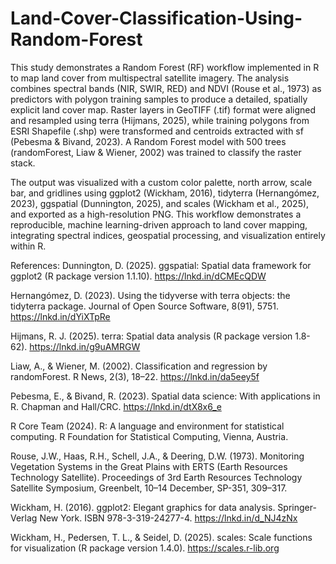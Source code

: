 # Land-Cover-Classification-Using-Random-Forest
This study demonstrates a Random Forest (RF) workflow implemented in R to map land cover from multispectral satellite imagery. The analysis combines spectral bands (NIR, SWIR, RED) and NDVI (Rouse et al., 1973) as predictors with polygon training samples to produce a detailed, spatially explicit land cover map. Raster layers in GeoTIFF (.tif) format were aligned and resampled using terra (Hijmans, 2025), while training polygons from ESRI Shapefile (.shp) were transformed and centroids extracted with sf (Pebesma & Bivand, 2023). A Random Forest model with 500 trees (randomForest, Liaw & Wiener, 2002) was trained to classify the raster stack. 

The output was visualized with a custom color palette, north arrow, scale bar, and gridlines using ggplot2 (Wickham, 2016), tidyterra (Hernangómez, 2023), ggspatial (Dunnington, 2025), and scales (Wickham et al., 2025), and exported as a high-resolution PNG. This workflow demonstrates a reproducible, machine learning-driven approach to land cover mapping, integrating spectral indices, geospatial processing, and visualization entirely within R.

References:
Dunnington, D. (2025). ggspatial: Spatial data framework for ggplot2 (R package version 1.1.10). https://lnkd.in/dCMEcQDW

Hernangómez, D. (2023). Using the tidyverse with terra objects: the tidyterra package. Journal of Open Source Software, 8(91), 5751. https://lnkd.in/dYiXTpRe

Hijmans, R. J. (2025). terra: Spatial data analysis (R package version 1.8-62). https://lnkd.in/g9uAMRGW

Liaw, A., & Wiener, M. (2002). Classification and regression by randomForest. R News, 2(3), 18–22. https://lnkd.in/da5eey5f

Pebesma, E., & Bivand, R. (2023). Spatial data science: With applications in R. Chapman and Hall/CRC. https://lnkd.in/dtX8x6_e

R Core Team (2024). R: A language and environment for statistical computing. R Foundation for Statistical Computing, Vienna, Austria.

Rouse, J.W., Haas, R.H., Schell, J.A., & Deering, D.W. (1973). Monitoring Vegetation Systems in the Great Plains with ERTS (Earth Resources 
Technology Satellite). Proceedings of 3rd Earth Resources Technology Satellite Symposium, Greenbelt, 10–14 December, SP-351, 309–317.

Wickham, H. (2016). ggplot2: Elegant graphics for data analysis. Springer-Verlag New York. ISBN 978-3-319-24277-4. https://lnkd.in/d_NJ4zNx

Wickham, H., Pedersen, T. L., & Seidel, D. (2025). scales: Scale functions for visualization (R package version 1.4.0). https://scales.r-lib.org
